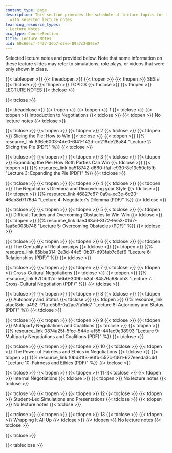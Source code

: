 ```yaml
---
content_type: page
description: This section provides the schedule of lecture topics for the course along
  with selected lecture notes.
learning_resource_types:
- Lecture Notes
ocw_type: CourseSection
title: Lecture Notes
uid: 60c66ecf-4437-36b7-d5ee-89a7c24895e7
---
```


Selected lecture notes and provided below. Note that some information on these lecture slides may refer to simulations, role plays, or videos that were only shown in class.

{{< tableopen >}}
{{< theadopen >}}
{{< tropen >}}
{{< thopen >}}
SES #
{{< thclose >}}
{{< thopen >}}
TOPICS
{{< thclose >}}
{{< thopen >}}
LECTURE NOTES
{{< thclose >}}

{{< trclose >}}

{{< theadclose >}}
{{< tropen >}}
{{< tdopen >}}
1
{{< tdclose >}}
{{< tdopen >}}
Introduction to Negotiations
{{< tdclose >}}
{{< tdopen >}}
No lecture notes
{{< tdclose >}}

{{< trclose >}}
{{< tropen >}}
{{< tdopen >}}
2
{{< tdclose >}}
{{< tdopen >}}
Slicing the Pie: How to Win
{{< tdclose >}}
{{< tdopen >}}
{{% resource_link 836e6003-4de0-6f41-142d-cc218de28a84 "Lecture 2: Slicing the Pie (PDF)" %}}
{{< tdclose >}}

{{< trclose >}}
{{< tropen >}}
{{< tdopen >}}
3
{{< tdclose >}}
{{< tdopen >}}
Expanding the Pie: How Both Parties Can Win
{{< tdclose >}}
{{< tdopen >}}
{{% resource_link ba518742-d660-ffaf-e930-8c13e50cf5fb "Lecture 3: Expanding the Pie (PDF)" %}}
{{< tdclose >}}

{{< trclose >}}
{{< tropen >}}
{{< tdopen >}}
4
{{< tdclose >}}
{{< tdopen >}}
The Negotiator's Dilemma and Discovering your Style
{{< tdclose >}}
{{< tdopen >}}
{{% resource_link 46827c67-0a9a-ec3e-6c20-46ab8d7176d4 "Lecture 4: Negotiator's Dilemma (PDF)" %}}
{{< tdclose >}}

{{< trclose >}}
{{< tropen >}}
{{< tdopen >}}
5
{{< tdclose >}}
{{< tdopen >}}
Difficult Tactics and Overcoming Obstacles to Win-Win
{{< tdclose >}}
{{< tdopen >}}
{{% resource_link dae468a6-8f72-9e53-01d7-1aa5e003b748 "Lecture 5: Overcoming Obstacles (PDF)" %}}
{{< tdclose >}}

{{< trclose >}}
{{< tropen >}}
{{< tdopen >}}
6
{{< tdclose >}}
{{< tdopen >}}
The Centrality of Relationships
{{< tdclose >}}
{{< tdopen >}}
{{% resource_link 85bba314-2e3d-44e5-0b37-d93fab7c6ef6 "Lecture 6: Relationships (PDF)" %}}
{{< tdclose >}}

{{< trclose >}}
{{< tropen >}}
{{< tdopen >}}
7
{{< tdclose >}}
{{< tdopen >}}
Cross-Cultural Negotiations
{{< tdclose >}}
{{< tdopen >}}
{{% resource_link 87f0b32d-56b0-309b-b3af-84576a68cbb3 "Lecture 7: Cross-Cultural Negotiation (PDF)" %}}
{{< tdclose >}}

{{< trclose >}}
{{< tropen >}}
{{< tdopen >}}
8
{{< tdclose >}}
{{< tdopen >}}
Autonomy and Status
{{< tdclose >}}
{{< tdopen >}}
{{% resource_link afaef8de-a492-f7fa-c5b9-0a2ac7fa1dd7 "Lecture 8: Autonomy and Status (PDF)" %}}
{{< tdclose >}}

{{< trclose >}}
{{< tropen >}}
{{< tdopen >}}
9
{{< tdclose >}}
{{< tdopen >}}
Multiparty Negotiations and Coalitions
{{< tdclose >}}
{{< tdopen >}}
{{% resource_link 0874a25f-5fcc-544e-af55-441ac9e38993 "Lecture 9: Multiparty Negotiations and Coalitions (PDF)" %}}
{{< tdclose >}}

{{< trclose >}}
{{< tropen >}}
{{< tdopen >}}
10
{{< tdclose >}}
{{< tdopen >}}
The Power of Fairness and Ethics in Negotiations
{{< tdclose >}}
{{< tdopen >}}
{{% resource_link f0bd31f3-e6fb-552c-f461-627eeeda3c4d "Lecture 10: Fairness and Ethics (PDF)" %}}
{{< tdclose >}}

{{< trclose >}}
{{< tropen >}}
{{< tdopen >}}
11
{{< tdclose >}}
{{< tdopen >}}
Internal Negotiations
{{< tdclose >}}
{{< tdopen >}}
No lecture notes
{{< tdclose >}}

{{< trclose >}}
{{< tropen >}}
{{< tdopen >}}
12
{{< tdclose >}}
{{< tdopen >}}
Student-Led Simulations and Presentations
{{< tdclose >}}
{{< tdopen >}}
No lecture notes
{{< tdclose >}}

{{< trclose >}}
{{< tropen >}}
{{< tdopen >}}
13
{{< tdclose >}}
{{< tdopen >}}
Wrapping It All Up
{{< tdclose >}}
{{< tdopen >}}
﻿No lecture notes
{{< tdclose >}}

{{< trclose >}}

{{< tableclose >}}
